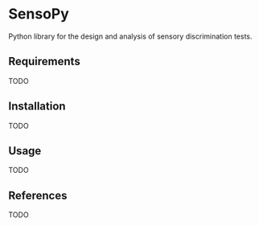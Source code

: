 # SensoPy
Python library for the design and analysis of sensory discrimination tests.

## Requirements
TODO

## Installation
TODO

## Usage
TODO

## References
TODO
